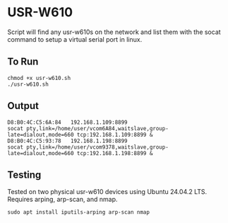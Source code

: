 # USR-W610

Script will find any usr-w610s on the network and list them with the socat command to setup a virtual serial port in linux.

## To Run

    chmod +x usr-w610.sh
    ./usr-w610.sh
    
## Output

    D8:B0:4C:C5:6A:84	192.168.1.109:8899
    socat pty,link=/home/user/vcom6A84,waitslave,group-late=dialout,mode=660 tcp:192.168.1.109:8899 &
    D8:B0:4C:C5:93:78	192.168.1.198:8899
    socat pty,link=/home/user/vcom9378,waitslave,group-late=dialout,mode=660 tcp:192.168.1.198:8899 &

## Testing

Tested on two physical usr-w610 devices using Ubuntu 24.04.2 LTS.
Requires arping, arp-scan, and nmap.

    sudo apt install iputils-arping arp-scan nmap
